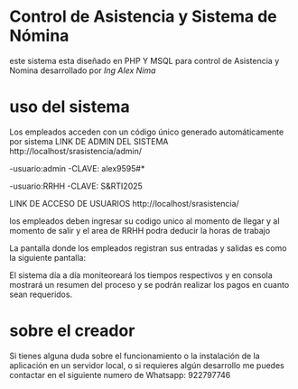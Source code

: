 # Control de Asistencia y Sistema de Nómina
este sistema esta diseñado en PHP Y MSQL para control de Asistencia y Nomina 
desarrollado por *Ing Alex Nima* 

# uso del sistema 
Los empleados acceden con un código único generado automáticamente por sistema 
LINK DE ADMIN DEL SISTEMA http://localhost/srasistencia/admin/

-usuario:admin
-CLAVE: alex9595#*

-usuario:RRHH
-CLAVE: S&RTI2025

 
LINK DE ACCESO DE USUARIOS http://localhost/srasistencia/

los empleados deben ingresar su codigo unico al momento de llegar y al momento de salir
y el area de RRHH podra deducir la horas de trabajo 

La pantalla donde los empleados registran sus entradas y salidas es
como la siguiente pantalla:

El sistema día a día moniteoreará los tiempos respectivos y en consola mostrará un resumen 
del proceso y se podrán realizar los pagos en cuanto sean requeridos.
# sobre el creador 
Si tienes alguna duda sobre el funcionamiento o la instalación de la aplicación en un servidor local,
o si requieres algún desarrollo me puedes contactar en el siguiente numero de Whatsapp: 922797746
